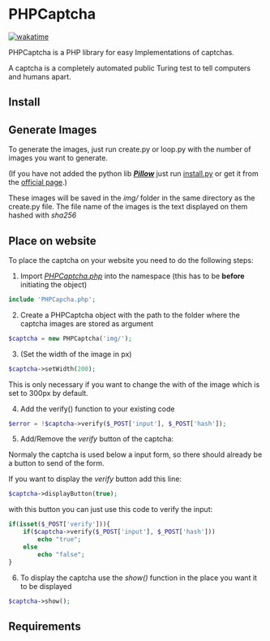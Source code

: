 # PHPCaptcha
[![wakatime](https://wakatime.com/badge/github/lgbSalzburg/PHPCaptcha.svg)](https://wakatime.com/badge/github/lgbSalzburg/PHPCaptcha)

PHPCaptcha is a PHP library for easy Implementations of captchas.

A captcha is a completely automated public Turing test to tell computers and humans apart.

## Install

## Generate Images
To generate the images, just run create.py or loop.py with the number of images you want to generate.

(If you have not added the python lib [**_Pillow_**](https://pillow.readthedocs.io/en/stable/) just run [install.py](py/create.py) or get it from the [official page](https://pillow.readthedocs.io/en/stable/installation.html).)

These images will be saved in the *img/* folder in the same directory as the create.py file.
The file name of the images is the text displayed on them hashed with *sha256*

## Place on website
To place the captcha on your website you need to do the following steps:
1. Import [*PHPCaptcha.php*](src/PHPCaptcha.php) into the namespace (this has to be **before** initiating the object)
```php
include 'PHPCapcha.php';
```

2. Create a PHPCaptcha object with the path to the folder where the captcha images are stored as argument
```php
$captcha = new PHPCaptcha('img/');
```

3. (Set the width of the image in px) 
```php
$captcha->setWidth(200);
```
   This is only necessary if you want to change the with of the image which is set to 300px by default.

4. Add the verify() function to your existing code
```php
$error = !$captcha->verify($_POST['input'], $_POST['hash']);
```

5. Add/Remove the *verify* button of the captcha:

Normaly the captcha is used below a input form, so there should already be a button to send of the form.

If you want to display the *verify* button add this line:
```php
$captcha->displayButton(true);
```
with this button you can just use this code to verify the input:
```php
if(isset($_POST['verify'])){
	if($captcha->verify($_POST['input'], $_POST['hash']))
		echo "true";
	else
		echo "false";
}
```
6. To display the captcha use the *show()* function in the place you want it to be displayed
```php
$captcha->show();
```

## Requirements


